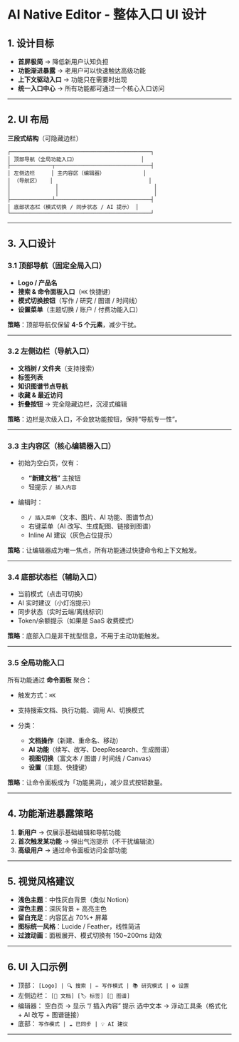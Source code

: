 # **AI Native Editor - 整体入口 UI 设计**

## **1. 设计目标**

* **首屏极简** → 降低新用户认知负担
* **功能渐进暴露** → 老用户可以快速触达高级功能
* **上下文驱动入口** → 功能只在需要时出现
* **统一入口中心** → 所有功能都可通过一个核心入口访问

---

## **2. UI 布局**

**三段式结构**（可隐藏边栏）

```
┌────────────────────────────────────────────┐
│ 顶部导航（全局功能入口）                    │
├─────────────┬──────────────────────────────┤
│ 左侧边栏     │ 主内容区（编辑器）            │
│ （导航区）   │                              │
│              │                              │
│              │                              │
├─────────────┴──────────────────────────────┤
│ 底部状态栏（模式切换 / 同步状态 / AI 提示） │
└────────────────────────────────────────────┘
```

---

## **3. 入口设计**

### **3.1 顶部导航（固定全局入口）**

* **Logo / 产品名**
* **搜索 & 命令面板入口**（`⌘K` 快捷键）
* **模式切换按钮**（写作 / 研究 / 图谱 / 时间线）
* **设置菜单**（主题切换 / 账户 / 付费功能入口）

**策略**：顶部导航仅保留 **4-5 个元素**，减少干扰。

---

### **3.2 左侧边栏（导航入口）**

* **文档树 / 文件夹**（支持搜索）
* **标签列表**
* **知识图谱节点导航**
* **收藏 & 最近访问**
* **折叠按钮** → 完全隐藏边栏，沉浸式编辑

**策略**：边栏是次级入口，不会放功能按钮，保持“导航专一性”。

---

### **3.3 主内容区（核心编辑器入口）**

* 初始为空白页，仅有：

  * **“新建文档”** 主按钮
  * 轻提示 `/ 插入内容`
* 编辑时：

  * `/ 插入菜单`（文本、图片、AI 功能、图谱节点）
  * 右键菜单（AI 改写、生成配图、链接到图谱）
  * Inline AI 建议（灰色占位提示）

**策略**：让编辑器成为唯一焦点，所有功能通过快捷命令和上下文触发。

---

### **3.4 底部状态栏（辅助入口）**

* 当前模式（点击可切换）
* AI 实时建议（小灯泡提示）
* 同步状态（实时云端/离线标识）
* Token/余额提示（如果是 SaaS 收费模式）

**策略**：底部入口是非干扰型信息，不用于主动功能触发。

---

### **3.5 全局功能入口**

所有功能通过 **命令面板** 聚合：

* 触发方式：`⌘K`
* 支持搜索文档、执行功能、调用 AI、切换模式
* 分类：

  * **文档操作**（新建、重命名、移动）
  * **AI 功能**（续写、改写、DeepResearch、生成图谱）
  * **视图切换**（富文本 / 图谱 / 时间线 / Canvas）
  * **设置**（主题、快捷键）

**策略**：让命令面板成为「功能黑洞」，减少显式按钮数量。

---

## **4. 功能渐进暴露策略**

1. **新用户** → 仅展示基础编辑和导航功能
2. **首次触发某功能** → 弹出气泡提示（不干扰编辑流）
3. **高级用户** → 通过命令面板访问全部功能

---

## **5. 视觉风格建议**

* **浅色主题**：中性灰白背景（类似 Notion）
* **深色主题**：深灰背景 + 高亮主色
* **留白充足**：内容区占 70%+ 屏幕
* **图标统一风格**：Lucide / Feather，线性简洁
* **过渡动画**：面板展开、模式切换有 150\~200ms 动效

---

## **6. UI 入口示例**

* 顶部：
  `[Logo] | 🔍 搜索 | ✏️ 写作模式 | 📚 研究模式 | ⚙️ 设置`
* 左侧边栏：
  `[📂 文档] [🏷 标签] [🧠 图谱]`
* 编辑器：
  空白页 → 显示 “/ 插入内容” 提示
  选中文本 → 浮动工具条（格式化 + AI 改写 + 图谱链接）
* 底部：
  `写作模式 | ☁️ 已同步 | 💡 AI 建议`

---

